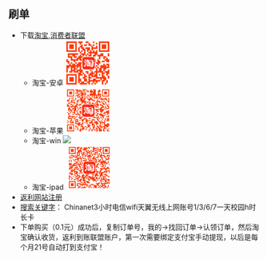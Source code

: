 ## 刷单
* 下载[淘宝](),[消费者联盟]()
    * 淘宝-安卓
        <img src="./android.png" width="20%" />
    * 淘宝-苹果
        <img src="./iphone.png" width="20%" />
    * 淘宝-win
        <img src="./winphonbe.png" width="20%" />
    * 淘宝-ipad
        <img src="./ipad.png" width="20%" />
* [返利网站注册](http://mmm.xfz178.com/wap/login/register?re_uid=3042869)
* [搜索关键字](http://mmm.xfz178.com/wap/login/register?re_uid=3042869)： Chinanet3小时电信wifi天翼无线上网账号1/3/6/7一天校园h时长卡
* 下单购买（0.1元）成功后，复制订单号，我的->找回订单->认领订单，然后淘宝确认收货，返利到账联盟账户，第一次需要绑定支付宝手动提现，以后是每个月21号自动打到支付宝！
